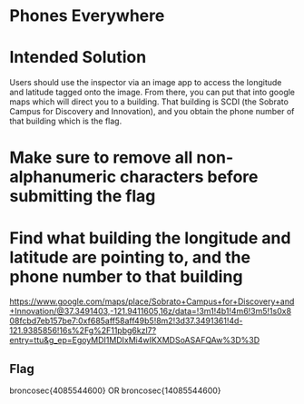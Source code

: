 # Phones Everywhere

# Intended Solution
Users should use the inspector via an image app to access the longitude and latitude tagged onto the image. From there, you can put that into google maps which will direct you to a building. That building is SCDI (the Sobrato Campus for Discovery and Innovation), and you obtain the phone number of that building which is the flag. 

# Make sure to remove all non-alphanumeric characters before submitting the flag
# Find what building the longitude and latitude are pointing to, and the phone number to that building 

https://www.google.com/maps/place/Sobrato+Campus+for+Discovery+and+Innovation/@37.3491403,-121.9411605,16z/data=!3m1!4b1!4m6!3m5!1s0x808fcbd7eb157be7:0xf685aff58aff49b5!8m2!3d37.3491361!4d-121.9385856!16s%2Fg%2F11pbg6kzl7?entry=ttu&g_ep=EgoyMDI1MDIxMi4wIKXMDSoASAFQAw%3D%3D

## Flag
broncosec{4085544600}
OR
broncosec{14085544600}